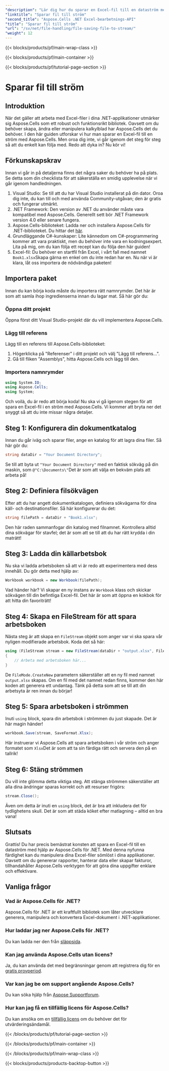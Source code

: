 ```yaml
---
"description": "Lär dig hur du sparar en Excel-fil till en dataström med Aspose.Cells för .NET med den här steg-för-steg-guiden full av exempel."
"linktitle": "Sparar fil till ström"
"second_title": "Aspose.Cells .NET Excel-bearbetnings-API"
"title": "Sparar fil till ström"
"url": "/sv/net/file-handling/file-saving-file-to-stream/"
"weight": 12
---
```


{{< blocks/products/pf/main-wrap-class >}}

{{< blocks/products/pf/main-container >}}

{{< blocks/products/pf/tutorial-page-section >}}

# Sparar fil till ström

## Introduktion
När det gäller att arbeta med Excel-filer i dina .NET-applikationer utmärker sig Aspose.Cells som ett robust och funktionsrikt bibliotek. Oavsett om du behöver skapa, ändra eller manipulera kalkylblad har Aspose.Cells det du behöver. I den här guiden utforskar vi hur man sparar en Excel-fil till en ström med Aspose.Cells. Men oroa dig inte, vi går igenom det steg för steg så att du enkelt kan följa med. Redo att dyka in? Nu kör vi!
## Förkunskapskrav
Innan vi går in på detaljerna finns det några saker du behöver ha på plats. Se detta som din checklista för att säkerställa en smidig upplevelse när vi går igenom handledningen.
1. Visual Studio: Se till att du har Visual Studio installerat på din dator. Oroa dig inte, du kan till och med använda Community-utgåvan; den är gratis och fungerar utmärkt.
2. .NET Framework: Den version av .NET du använder måste vara kompatibel med Aspose.Cells. Generellt sett bör .NET Framework version 4.0 eller senare fungera.
3. Aspose.Cells-biblioteket: Ladda ner och installera Aspose.Cells för .NET-biblioteket. Du hittar det [här](https://releases.aspose.com/cells/net/). 
4. Grundläggande C#-kunskaper: Lite kännedom om C#-programmering kommer att vara praktiskt, men du behöver inte vara en kodningsexpert. Lita på mig, om du kan följa ett recept kan du följa den här guiden!
5. Excel-fil: Du behöver en startfil från Excel, i vårt fall med namnet `Book1.xlsx`Skapa gärna en enkel om du inte redan har en.
Nu när vi är klara, låt oss importera de nödvändiga paketen!
## Importera paket
Innan du kan börja koda måste du importera rätt namnrymder. Det här är som att samla ihop ingredienserna innan du lagar mat. Så här gör du:
### Öppna ditt projekt
Öppna först ditt Visual Studio-projekt där du vill implementera Aspose.Cells.
### Lägg till referens
Lägg till en referens till Aspose.Cells-biblioteket:
1. Högerklicka på "Referenser" i ditt projekt och välj "Lägg till referens...".
2. Gå till fliken "Assemblys", hitta Aspose.Cells och lägg till den.
### Importera namnrymder
```csharp
using System.IO;
using Aspose.Cells;
using System;
```
Och voilà, du är redo att börja koda! 
Nu ska vi gå igenom stegen för att spara en Excel-fil i en ström med Aspose.Cells. Vi kommer att bryta ner det snyggt så att du inte missar några detaljer.
## Steg 1: Konfigurera din dokumentkatalog
Innan du går iväg och sparar filer, ange en katalog för att lagra dina filer. Så här gör du:
```csharp
string dataDir = "Your Document Directory";
```
Se till att byta ut `"Your Document Directory"` med en faktisk sökväg på din maskin, som `@"C:\Documents\"`Det är som att välja en bekväm plats att arbeta på!
## Steg 2: Definiera filsökvägen
Efter att du har angett dokumentkatalogen, definiera sökvägarna för dina käll- och destinationsfiler. Så här konfigurerar du det:
```csharp
string filePath = dataDir + "Book1.xlsx";
```
Den här raden sammanfogar din katalog med filnamnet. Kontrollera alltid dina sökvägar för stavfel; det är som att se till att du har rätt krydda i din maträtt!
## Steg 3: Ladda din källarbetsbok
Nu ska vi ladda arbetsboken så att vi är redo att experimentera med dess innehåll. Du gör detta med hjälp av:
```csharp
Workbook workbook = new Workbook(filePath);
```
Vad händer här? Vi skapar en ny instans av `Workbook` klass och skickar sökvägen till din befintliga Excel-fil. Det här är som att öppna en kokbok för att hitta din favoriträtt!
## Steg 4: Skapa en FileStream för att spara arbetsboken
Nästa steg är att skapa en `FileStream` objekt som anger var vi ska spara vår nyligen modifierade arbetsbok. Koda det så här:
```csharp
using (FileStream stream = new FileStream(dataDir + "output.xlsx", FileMode.CreateNew))
{
    // Arbeta med arbetsboken här...
}
```
De `FileMode.CreateNew` parametern säkerställer att en ny fil med namnet `output.xlsx` skapas. Om en fil med det namnet redan finns, kommer den här koden att generera ett undantag. Tänk på detta som att se till att din arbetsyta är ren innan du börjar!
## Steg 5: Spara arbetsboken i strömmen
Inuti `using` block, spara din arbetsbok i strömmen du just skapade. Det är här magin händer!
```csharp
workbook.Save(stream, SaveFormat.Xlsx);
```
Här instruerar vi Aspose.Cells att spara arbetsboken i vår ström och anger formatet som `Xlsx`Det är som att ta sin färdiga rätt och servera den på en tallrik!
## Steg 6: Stäng strömmen
Du vill inte glömma detta viktiga steg. Att stänga strömmen säkerställer att alla dina ändringar sparas korrekt och att resurser frigörs:
```csharp
stream.Close();
```
Även om detta är inuti en `using` block, det är bra att inkludera det för tydlighetens skull. Det är som att städa köket efter matlagning – alltid en bra vana!
## Slutsats
Grattis! Du har precis bemästrat konsten att spara en Excel-fil till en dataström med hjälp av Aspose.Cells för .NET. Med denna nyfunna färdighet kan du manipulera dina Excel-filer sömlöst i dina applikationer. Oavsett om du genererar rapporter, hanterar data eller skapar fakturor, tillhandahåller Aspose.Cells verktygen för att göra dina uppgifter enklare och effektivare.
## Vanliga frågor
### Vad är Aspose.Cells för .NET?
Aspose.Cells för .NET är ett kraftfullt bibliotek som låter utvecklare generera, manipulera och konvertera Excel-dokument i .NET-applikationer.
### Hur laddar jag ner Aspose.Cells för .NET?
Du kan ladda ner den från [släppsida](https://releases.aspose.com/cells/net/).
### Kan jag använda Aspose.Cells utan licens?
Ja, du kan använda det med begränsningar genom att registrera dig för en [gratis provperiod](https://releases.aspose.com/). 
### Var kan jag be om support angående Aspose.Cells?
Du kan söka hjälp från [Aspose Supportforum](https://forum.aspose.com/c/cells/9).
### Hur kan jag få en tillfällig licens för Aspose.Cells?
Du kan ansöka om en [tillfällig licens](https://purchase.aspose.com/temporary-license/) om du behöver det för utvärderingsändamål.

{{< /blocks/products/pf/tutorial-page-section >}}

{{< /blocks/products/pf/main-container >}}

{{< /blocks/products/pf/main-wrap-class >}}

{{< blocks/products/products-backtop-button >}}